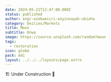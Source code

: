 ```yaml
---
date: 2024-05-21T12:47:00.000Z
status: published
author: engr-ezekwesiri-enyinnayah-obioha
category: Deities/Markets
title: Moon
subtitle: Onwa
image: https://source.unsplash.com/random?moon
tags:
  - restoration
icon: globe
pack: mdi
layout: ../../../layouts/page.astro
---
```

🏗️ Under Construction 🚧
